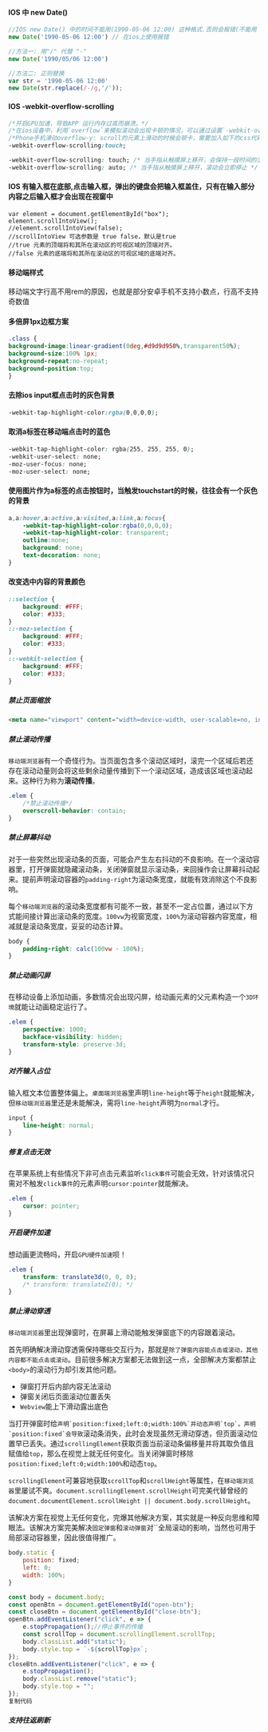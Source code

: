#### IOS 中 new Date() 

```js
//IOS new Date() 中的时间不能用(1990-05-06 12:00) 这种格式.否则会报错(不能用 '-')
new Date('1990-05-06 12:00') // 在ios上使用报错

//方法一: 用"/" 代替 "-"
new Date('1990/05/06 12:00')

//方法二: 正则替换
var str = '1990-05-06 12:00'
new Date(str.replace(/-/g,'/'));
```

#### IOS  -webkit-overflow-scrolling

```CSS
/*开启GPU加速，导致APP 运行内存过高而崩溃。*/
/*在ios设备中，利用`overflow`来模拟滚动会出现卡顿的情况，可以通过设置`-webkit-overflow-scrolling: touch`来解决，原因是设置后ios会为其创建一个`UIScrollView`，利用硬件来加速渲染。*/
/*Phone手机滑动overflow-y: scroll的元素上滑动的时候会顿卡，需要加入如下的css代码就可以了*/
-webkit-overflow-scrolling:touch;
```

```css
-webkit-overflow-scrolling: touch; /* 当手指从触摸屏上移开，会保持一段时间的滚动 */
-webkit-overflow-scrolling: auto; /* 当手指从触摸屏上移开，滚动会立即停止 */
```



####  IOS  有输入框在底部,点击输入框，弹出的键盘会把输入框盖住，只有在输入部分内容之后输入框才会出现在视窗中 

```JS
var element = document.getElementById("box");
element.scrollIntoView();
//element.scrollIntoView(false);
//scrollIntoView 可选参数是 true false，默认是true
//true 元素的顶端将和其所在滚动区的可视区域的顶端对齐。
//false 元素的底端将和其所在滚动区的可视区域的底端对齐。
```

#### 移动端样式

移动端文字行高不用rem的原因，也就是部分安卓手机不支持小数点，行高不支持奇数值

#### 多倍屏1px边框方案

```css
.class {
background-image:linear-gradient(0deg,#d9d9d950%,transparent50%);
background-size:100% 1px;
background-repeat:no-repeat;
background-position:top;
}
```



#### 去除ios input框点击时的灰色背景 

```css
-webkit-tap-highlight-color:rgba(0,0,0,0);
```

#### 取消a标签在移动端点击时的蓝色 

```css
-webkit-tap-highlight-color: rgba(255, 255, 255, 0);
-webkit-user-select: none;
-moz-user-focus: none;
-moz-user-select: none;
```

####  使用图片作为a标签的点击按钮时，当触发touchstart的时候，往往会有一个灰色的背景 

```css
a,a:hover,a:active,a:visited,a:link,a:focus{
    -webkit-tap-highlight-color:rgba(0,0,0,0);
    -webkit-tap-highlight-color: transparent;
    outline:none;
    background: none;
    text-decoration: none;
}
```

####  改变选中内容的背景颜色 

```css
::selection { 
    background: #FFF; 
    color: #333; 
} 
::-moz-selection { 
    background: #FFF; 
    color: #333; 
} 
::-webkit-selection { 
    background: #FFF; 
    color: #333; 
} 
```

##### 禁止页面缩放

```html
<meta name="viewport" content="width=device-width, user-scalable=no, initial-scale=1, minimum-scale=1, maximum-scale=1">
```

##### 禁止滚动传播

`移动端浏览器`有一个奇怪行为。当页面包含多个滚动区域时，滚完一个区域后若还存在滚动动量则会将这些剩余动量传播到下一个滚动区域，造成该区域也滚动起来。这种行为称为**滚动传播**。

```css
.elem {
    /*禁止滚动传播*/
    overscroll-behavior: contain;
}
```

##### 禁止屏幕抖动

对于一些突然出现滚动条的页面，可能会产生左右抖动的不良影响。在一个滚动容器里，打开弹窗就隐藏滚动条，关闭弹窗就显示滚动条，来回操作会让屏幕抖动起来。提前声明滚动容器的`padding-right`为滚动条宽度，就能有效消除这个不良影响。

每个`移动端浏览器`的滚动条宽度都有可能不一致，甚至不一定占位置，通过以下方式能间接计算出滚动条的宽度。`100vw`为视窗宽度，`100%`为滚动容器内容宽度，相减就是滚动条宽度，妥妥的动态计算。

```css
body {
    padding-right: calc(100vw - 100%);
}
```

##### 禁止动画闪屏

在移动设备上添加动画，多数情况会出现闪屏，给动画元素的父元素构造一个`3D环境`就能让动画稳定运行了。

```css
.elem {
    perspective: 1000;
    backface-visibility: hidden;
    transform-style: preserve-3d;
}
```

##### 对齐输入占位

输入框文本位置整体偏上。`桌面端浏览器`里声明`line-height`等于`height`就能解决，但`移动端浏览器`里还是未能解决，需将`line-height`声明为`normal`才行。

```css
input {
    line-height: normal;
}
```

##### 修复点击无效

在苹果系统上有些情况下非可点击元素监听`click事件`可能会无效，针对该情况只需对不触发`click事件`的元素声明`cursor:pointer`就能解决。

```css
.elem {
    cursor: pointer;
}
```

##### 开启硬件加速

想动画更流畅吗，开启`GPU硬件加速`呗！

```css
.elem {
    transform: translate3d(0, 0, 0);
    /* transform: translateZ(0); */
}
```

##### 禁止滑动穿透

`移动端浏览器`里出现弹窗时，在屏幕上滑动能触发弹窗底下的内容跟着滚动。

首先明确解决滑动穿透需保持哪些交互行为，那就是`除了弹窗内容能点击或滚动，其他内容都不能点击或滚动`。目前很多解决方案都无法做到这一点，全部解决方案都禁止`<body>`的滚动行为却引发其他问题。

- 弹窗打开后内部内容无法滚动
- 弹窗关闭后页面滚动位置丢失
- `Webview`能上下滑动露出底色

当打开弹窗时给``声明`position:fixed;left:0;width:100%`并动态声明`top`。声明`position:fixed`会导致``滚动条消失，此时会发现虽然无滑动穿透，但页面滚动位置早已丢失。通过`scrollingElement`获取页面当前滚动条偏移量并将其取负值且赋值给`top`，那么在视觉上就无任何变化。当关闭弹窗时移除`position:fixed;left:0;width:100%`和动态`top`。

`scrollingElement`可兼容地获取`scrollTop`和`scrollHeight`等属性，在`移动端浏览器`里屡试不爽。`document.scrollingElement.scrollHeight`可完美代替曾经的`document.documentElement.scrollHeight || document.body.scrollHeight`。

该解决方案在视觉上无任何变化，完爆其他解决方案，其实就是一种反向思维和障眼法。该解决方案完美解决`固定弹窗`和`滚动弹窗`对``全局滚动的影响，当然也可用于局部滚动容器里，因此很值得推广。

```js
body.static {
    position: fixed;
    left: 0;
    width: 100%;
}

const body = document.body;
const openBtn = document.getElementById("open-btn");
const closeBtn = document.getElementById("close-btn");
openBtn.addEventListener("click", e => {
    e.stopPropagation();//停止事件的传播
    const scrollTop = document.scrollingElement.scrollTop;
    body.classList.add("static");
    body.style.top = `-${scrollTop}px`;
});
closeBtn.addEventListener("click", e => {
    e.stopPropagation();
    body.classList.remove("static");
    body.style.top = "";
});
复制代码
```

##### 支持往返刷新
